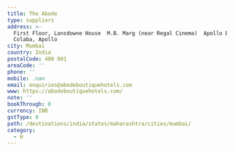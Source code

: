 ```yaml
---
title: The Abode
type: suppliers
address: >-
  First Floor, Lansdowne House  M.B. Marg (near Regal Cinema)  Apollo Bunder,
  Colaba, Apollo
city: Mumbai
country: India
postalCode: 400 001
areaCode: ''
phone: ''
mobile: .nan
email: enquiries@abodeboutiquehotels.com
www: https://abodeboutiquehotels.com/
note: ''
bookThrough: 0
currency: INR
gstType: 0
path: /destinations/india/states/maharashtra/cities/mumbai/
category:
  - H
---
```



